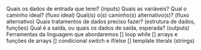 Quais os dados de entrada que terei? (inputs)
Quais as variáveis?
Qual o caminho ideal? (fluxo ideal)
Qual(is) o(s) caminho(s) alternativo(s)? (fluxo alternativo)
Quais tratamentos de dados preciso fazer? (estrutura de dados, funções)
Qual é a saída, ou quais os dados de saída, esperada? (outputs)
Ferramentas da linguagem que abordaremos
[] loop while
[] arrays e funções de arrays
[] condicional switch e if/else
[] template literals (strings)
